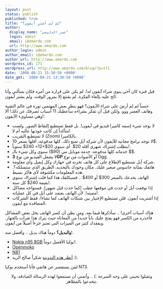 ```yaml
---
layout: post
status: publish
published: true
title: "لمَ لَم أشترِ آيفون؟"
author:
  display_name: "عمر الدليمي"
  login: admin
  email: i@omardo.com
  url: http://www.omardo.com
author_login: admin
author_email: i@omardo.com
author_url: http://www.omardo.com
wordpress_id: 171
wordpress_url: http://www.omardo.com/blog/?p=171
date: '2008-08-21 15:30:50 +0000'
date_gmt: '2008-08-21 13:30:50 +0000'
---
```

<p>قبل فترة كان أخي ينوي شراء آيفون له!، لم يكن على قرارة من أمره فكان يسألني وأنا الح عليه بإلغاء الفكرة. لم يقتنع إلا بمرور الوقت. ولم يشتر آيفون.</p>
<p>حسناً لم لم أرضَ على شراء الآيفون؟ فهو بنظر بعض المهتمين ثورة في عالم التقنية وهاتف العصر ووو. ولكن قبل أن تفكر بشراءه سأعطيك 11 أسباب تصرفك عن ذلك! ألا وهي مساويء الآيفون!:<!--more--></p>
<ul>
<li>لا يوجد شيء إسمه كاميرا فيديو في آيفون!. بل فقط تستطيع إلتقاط الصور. ولست متأكداً إن كانت جودتها عاليه أم لا!</li>
<li>لا تستطيع التقريب (Zoom) بالكاميرا.</li>
<li>لا توجد برامج مجانية للآيفون لأن شركة أبل تمنع ذلك. كلها مدفوعة، أقلها بسعر 10$.</li>
<li>يتطلب إشتراك شهري أقله 20$. أي سنوي 20$×12= 240$ سنوياً!.</li>
<li>خدماته كلها مدفوعة. خدمة موبايل مي (90$) سنوي وكل شيء بالـ $$.</li>
<li>لا يشغل الفيديو من نوع <strong>3GP</strong> أو الأصوات من نوع Ogg.</li>
<li>شركة أبل تستطيع الإطلاع على كل هاتف تخزنه في جهازك وكل إيميل وأي معلومة.</li>
<li>هاتفك بمثابه جاسوس صغير عليك. مكان وجودك بالتحديد، الطريق الذي ستسلكه؟. هذه المعلومات مكشوفة لأي هاكر بسيط.</li>
<li>الهاتف يخدعك بالسعر 300$ أو 400$ .. فسيكلفك هذا كما قلت إشتراك سنوي بقيمة 240$ كل سنة!.</li>
<li>إذا توقفت أبل أو حدث في موقعها عطب (كما حدث قبل شهور). فستواجه مشاكل مميته!. لأن الهاتف يعتمد على أبل في كل عملياته!.</li>
<li>إذا أشتريت آيفون. فلن تستطيع الإختيار بين شبكات الهاتف كما تشاء!، فقط الشركات المتعاقدة مع آيفون.</li>
</ul>
<p>هناك أسباب آخرى! .. سأذكرها فيما بعد. ومن يظن أن كسر الهاتف يحل بعض المشاكل فأحذره من الكسر فهو يفتح عليك باباً جديداً من المعاناة حيث يترك هذا ثغرات بالجهاز. ويفقدك كثير من الميزات التي تعتبر جزءاً أصيلاً من آيفون.</p>
<p><strong>والبديل؟</strong> دوماً هناك بديل .. وأفضل منه!.</p>
<ul>
<li><a href="http://images.google.jo/images?um=1&amp;hl=ar&amp;client=firefox-a&amp;rls=com.ubuntu%3Aen-US%3Aunofficial&amp;q=Nokia+n95+8GB&amp;btnG=%D8%A5%D8%A8%D8%AD%D8%AB+%D9%81%D9%8A+%D8%A7%D9%84%D8%B5%D9%88%D8%B1">Nokia n95 8GB</a> نوكيا الأفضل دوماً!.</li>
<li><a href="http://images.google.jo/images?um=1&amp;hl=ar&amp;client=firefox-a&amp;rls=com.ubuntu%3Aen-US%3Aunofficial&amp;q=Openmoko&amp;btnG=%D8%A5%D8%A8%D8%AD%D8%AB+%D9%81%D9%8A+%D8%A7%D9%84%D8%B5%D9%88%D8%B1">Openmoko</a></li>
<li><a href="http://images.google.jo/images?q=N81&amp;ie=UTF-8&amp;oe=utf-8&amp;rls=com.ubuntu:en-US:unofficial&amp;client=firefox-a&amp;um=1&amp;sa=N&amp;tab=wi">N81</a></li>
<li><a href="http://www.alzaid.ws/blog/?p=188">أنظر هذه التدوينة</a> شكراً صالح الزيد :).</li>
</ul>
<p>لمن يستفسر عن هاتفي فأنا أستخدم نوكيا N73.</p>
<p style="text-align: center;">وتقبلوا تحيتي على وجه السرعة :) .. وأتمنى أن تستمعوا لهذه الرسالة الصادقة. ولا تنخدعوا بالمظاهر.</p>
